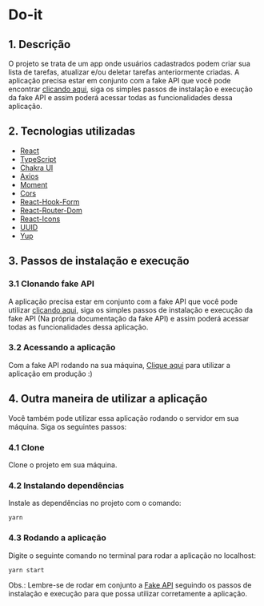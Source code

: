 # Do-it

## 1. Descrição

O projeto se trata de um app onde usuários cadastrados podem criar sua lista de tarefas, atualizar e/ou deletar tarefas anteriormente criadas. A aplicação precisa estar em conjunto com a fake API que você pode encontrar [clicando aqui](https://github.com/maksonss4/json-server-doit), siga os simples passos de instalação e execução da fake API e assim poderá acessar todas as funcionalidades dessa aplicação.

## 2. Tecnologias utilizadas

- [React](https://reactjs.org/docs/getting-started.html)
- [TypeScript](https://www.typescriptlang.org/docs/)
- [Chakra UI](https://chakra-ui.com/getting-started)
- [Axios](https://axios-http.com/docs/intro)
- [Moment](https://momentjs.com/docs/)
- [Cors](https://www.npmjs.com/package/cors)
- [React-Hook-Form](https://react-hook-form.com/get-started/)
- [React-Router-Dom](https://reactrouter.com/en/main)
- [React-Icons](https://react-icons.github.io/react-icons/)
- [UUID](https://www.npmjs.com/package/uuid)
- [Yup](https://www.npmjs.com/package/yup/v/0.32.11)

## 3. Passos de instalação e execução

### 3.1 Clonando fake API

A aplicação precisa estar em conjunto com a fake API que você pode utilizar [clicando aqui](https://github.com/maksonss4/json-server-doit), siga os simples passos de instalação e execução da fake API (Na própria documentação da fake API) e assim poderá acessar todas as funcionalidades dessa aplicação.

### 3.2 Acessando a aplicação

Com a fake API rodando na sua máquina, [Clique aqui](https://do-it-front.vercel.app/) para utilizar a aplicação em produção :)

## 4. Outra maneira de utilizar a aplicação

Você também pode utilizar essa aplicação rodando o servidor em sua máquina. Siga os seguintes passos:

### 4.1 Clone

Clone o projeto em sua máquina.

### 4.2 Instalando dependências

Instale as dependências no projeto com o comando:

```
yarn
```

### 4.3 Rodando a aplicação

Digite o seguinte comando no terminal para rodar a aplicação no localhost:

```
yarn start
```

Obs.: Lembre-se de rodar em conjunto a [Fake API](https://github.com/maksonss4/json-server-doit) seguindo os passos de instalação e execução para que possa utilizar corretamente a aplicação.
